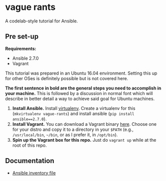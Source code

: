# vague rants

A codelab-style tutorial for Ansible.

## Pre set-up

**Requirements:**

- Ansible 2.7.0
- Vagrant

This tutorial was prepared in an Ubuntu 16.04 environment. Setting this up for
other OSes is definitely possible but is not covered here.

**The first sentence in bold are the general steps you need to accomplish in
your machine.** This is followed by a discussion in normal font which will 
describe in better detail a way to achieve said goal for Ubuntu machines.

1. **Install Ansible.** Install [virtualenv](https://github.com/brainsik/virtualenv-burrito).
Create a virtualenv for this (`mkvirtualenv vague-rants`) and install ansible
(`pip install ansible==2.7.0`).
1. **Install Vagrant.** You can download a Vagrant binary [here](https://www.vagrantup.com/downloads.html).
Choose one for your distro and copy it to a directory in your `$PATH` (e.g.,
`/usr/local/bin`, `~/bin`, or as I prefer it, in `/opt/bin`).
1. **Spin up the Vagrant box for this repo.** Just do `vagrant up` while at the
root of this repo.

## Documentation

- [Ansible inventory file](https://docs.ansible.com/ansible/latest/user_guide/intro_inventory.html)
